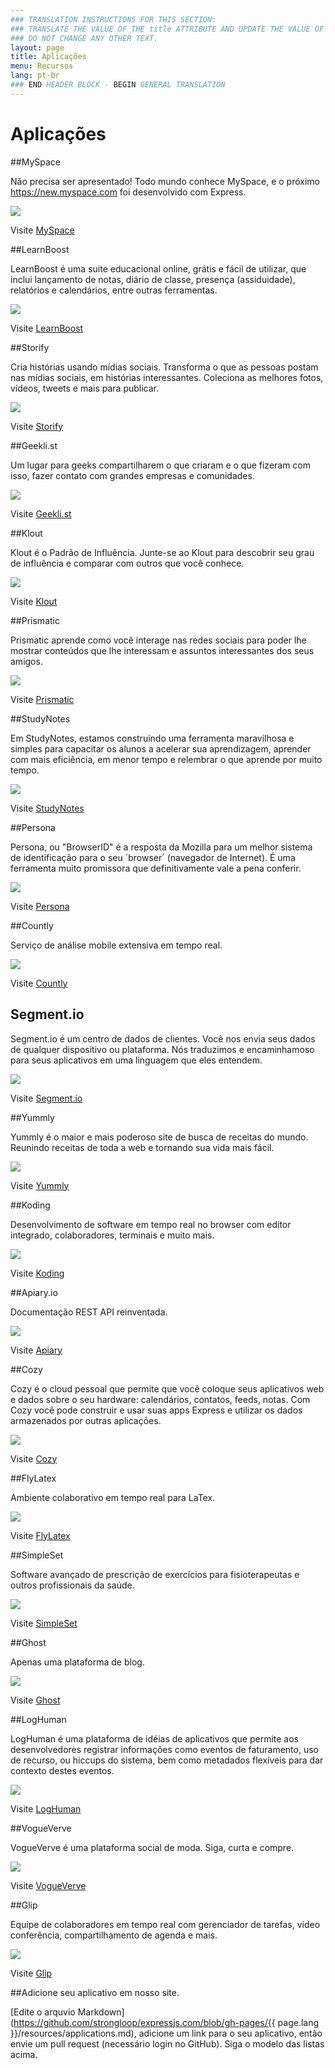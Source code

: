 ```yaml
---
### TRANSLATION INSTRUCTIONS FOR THIS SECTION:
### TRANSLATE THE VALUE OF THE title ATTRIBUTE AND UPDATE THE VALUE OF THE lang ATTRIBUTE.
### DO NOT CHANGE ANY OTHER TEXT.
layout: page
title: Aplicações
menu: Recursos
lang: pt-br
### END HEADER BLOCK - BEGIN GENERAL TRANSLATION
---
```


# Aplicações

##MySpace

Não precisa ser apresentado! Todo mundo conhece MySpace, e o próximo https://new.myspace.com foi desenvolvido com Express.

[![](/images/apps/screenshots/myspace.png)](https://new.myspace.com/)

Visite [MySpace](https://new.myspace.com/)

##LearnBoost

LearnBoost é uma suite educacional online, grátis e fácil de utilizar, que inclui lançamento de notas, diário de classe, presença (assiduidade), relatórios e calendários, entre outras ferramentas.

[![](/images/apps/screenshots/learnboost.png)](https://www.learnboost.com/)

Visite [LearnBoost](https://www.learnboost.com/)

##Storify

Cria histórias usando mídias sociais. Transforma o que as pessoas postam nas mídias sociais, em histórias interessantes. Coleciona as melhores fotos, vídeos, tweets e mais para publicar.

[![](/images/apps/screenshots/storify.png)](http://storify.com/)

Visite [Storify](http://storify.com/)

##Geekli.st

Um lugar para geeks compartilharem o que criaram e o que fizeram com isso, fazer contato com grandes empresas e comunidades.

[![](/images/apps/screenshots/geeklist.png)](http://geekli.st)

Visite [Geekli.st](http://geekli.st)

##Klout

Klout é o Padrão de Influência. Junte-se ao Klout para descobrir seu grau de influência e comparar com outros que você conhece.

[![](/images/apps/screenshots/klout.png)](http://klout.com)

Visite [Klout](http://klout.com)

##Prismatic

Prismatic aprende como você interage nas redes sociais para poder lhe mostrar conteúdos que lhe interessam e assuntos interessantes dos seus amigos.

[![](/images/apps/screenshots/prismatic.png)](http://getprismatic.com/)

Visite [Prismatic](http://getprismatic.com/)

##StudyNotes

Em StudyNotes, estamos construindo uma ferramenta maravilhosa e simples para capacitar os alunos a acelerar sua aprendizagem, aprender com mais eficiência, em menor tempo e relembrar o que aprende por muito tempo.

[![](/images/apps/screenshots/studynotes.png)](http://www.apstudynotes.org/)

Visite [StudyNotes](http://www.apstudynotes.org/)

##Persona

Persona, ou "BrowserID" é a resposta da Mozilla para um melhor sistema de identificação para o seu ´browser´ (navegador de Internet). É uma ferramenta muito promissora que definitivamente vale a pena conferir.

[![](/images/apps/screenshots/browserid.png)](https://login.persona.org/)

Visite [Persona](https://login.persona.org/)

##Countly

Serviço de análise mobile extensiva em tempo real.

[![](/images/apps/screenshots/countly.png)](https://count.ly/)

Visite [Countly](https://count.ly/)

## Segment.io

Segment.io é um centro de dados de clientes. Você nos envia seus dados de qualquer dispositivo ou plataforma. Nós traduzimos e encaminhamoso para seus aplicativos em uma linguagem que eles entendem.

[![](/images/apps/screenshots/segment.png)](http://segment.io/)

Visite [Segment.io](http://segment.io/)

##Yummly

Yummly é o maior e mais poderoso site de busca de receitas do mundo. Reunindo receitas de toda a web e tornando sua vida mais fácil.

[![](/images/apps/screenshots/yummly.png)](http://yummly.com/)

Visite [Yummly](http://yummly.com/)

##Koding

Desenvolvimento de software em tempo real no browser com editor integrado, colaboradores, terminais e muito mais.

[![](/images/apps/screenshots/koding.png)](http://koding.com/)

Visite [Koding](http://koding.com/)

##Apiary.io

Documentação REST API reinventada.

[![](/images/apps/screenshots/apiary.png)](http://apiary.io/)

Visite [Apiary](http://apiary.io/)

##Cozy

Cozy é o cloud pessoal que permite que você coloque seus aplicativos web e dados sobre o seu hardware: calendários, contatos, feeds, notas. Com Cozy você pode construir e usar suas apps Express e utilizar os dados armazenados por outras aplicações.

[![](/images/apps/screenshots/cozy.png)](http://cozy.io/)

Visite [Cozy](http://cozy.io/)

##FlyLatex

Ambiente colaborativo em tempo real para LaTex.

[![](/images/apps/screenshots/flylatex.png)](http://github.com/alabid/flylatex)

Visite [FlyLatex](http://github.com/alabid/flylatex)

##SimpleSet

Software avançado de prescrição de exercícios para fisioterapeutas e outros profissionais da saúde.

[![](/images/apps/screenshots/simpleset.png)](http://www.simpleset.net)

Visite [SimpleSet](http://www.simpleset.net)

##Ghost

Apenas uma plataforma de blog.

[![](/images/apps/screenshots/ghost.png)](https://ghost.org)

Visite [Ghost](https://ghost.org)

##LogHuman

LogHuman é uma plataforma de idéias de aplicativos que permite aos desenvolvedores registrar informações como eventos de faturamento, uso de recurso, ou hiccups do sistema, bem como metadados flexíveis para dar contexto destes eventos.

[![](/images/apps/screenshots/loghuman.png)](https://loghuman.com)

Visite [LogHuman](https://loghuman.com)

##VogueVerve

VogueVerve é uma plataforma social de moda. Siga, curta e compre.

[![](/images/apps/screenshots/vogueverve.png)](http://vogueverve.com)

Visite [VogueVerve](http://vogueverve.com)

##Glip

Equipe de colaboradores em tempo real com gerenciador de tarefas, vídeo conferência, compartilhamento de agenda e mais.

[![](/images/apps/screenshots/glip.png)](https://glip.com)

Visite [Glip](https://glip.com)

##Adicione seu aplicativo em nosso site.

[Edite o arquvio Markdown](https://github.com/strongloop/expressjs.com/blob/gh-pages/{{ page.lang }}/resources/applications.md), adicione um link para o seu aplicativo, então envie um pull request (necessário login no GitHub). Siga o modelo das listas acima.
